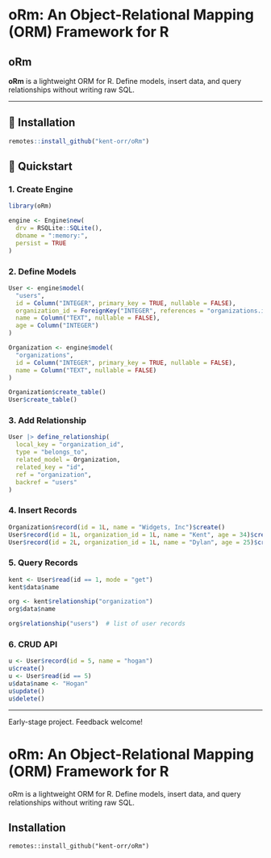 # oRm: An Object-Relational Mapping (ORM) Framework for R

## oRm

**oRm** is a lightweight ORM for R. Define models, insert data, and query relationships without writing raw SQL.

---

## 🔧 Installation

```r
remotes::install_github("kent-orr/oRm")
```

## 🚀 Quickstart

### 1. Create Engine

```r
library(oRm)

engine <- Engine$new(
  drv = RSQLite::SQLite(),
  dbname = ":memory:",
  persist = TRUE
)
```

### 2. Define Models

```r
User <- engine$model(
  "users",
  id = Column("INTEGER", primary_key = TRUE, nullable = FALSE),
  organization_id = ForeignKey("INTEGER", references = "organizations.id"),
  name = Column("TEXT", nullable = FALSE),
  age = Column("INTEGER")
)

Organization <- engine$model(
  "organizations",
  id = Column("INTEGER", primary_key = TRUE, nullable = FALSE),
  name = Column("TEXT", nullable = FALSE)
)

Organization$create_table()
User$create_table()
```

### 3. Add Relationship

```r
User |> define_relationship(
  local_key = "organization_id",
  type = "belongs_to",
  related_model = Organization,
  related_key = "id",
  ref = "organization",
  backref = "users"
)
```

### 4. Insert Records

```r
Organization$record(id = 1L, name = "Widgets, Inc")$create()
User$record(id = 1L, organization_id = 1L, name = "Kent", age = 34)$create()
User$record(id = 2L, organization_id = 1L, name = "Dylan", age = 25)$create()
```

### 5. Query Records

```r
kent <- User$read(id == 1, mode = "get")
kent$data$name

org <- kent$relationship("organization")
org$data$name

org$relationship("users")  # list of user records
```

### 6. CRUD API

```r
u <- User$record(id = 5, name = "hogan")
u$create()
u <- User$read(id == 5)
u$data$name <- "Hogan"
u$update()
u$delete()
```

---

Early-stage project. Feedback welcome!

# oRm: An Object-Relational Mapping (ORM) Framework for R

oRm is a lightweight ORM for R. Define models, insert data, and query relationships without writing raw SQL.

## Installation

```{r}
remotes::install_github("kent-orr/oRm")
```